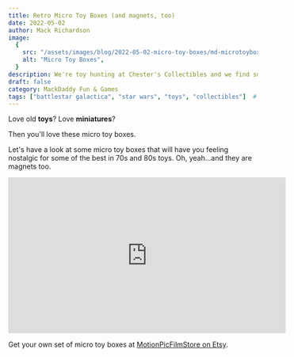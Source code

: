 ```yaml
---
title: Retro Micro Toy Boxes (and magnets, too)
date: 2022-05-02
author: Mack Richardson
image:
  {
    src: "/assets/images/blog/2022-05-02-micro-toy-boxes/md-microtoyboxes.jpg",
    alt: "Micro Toy Boxes",
  }
description: We're toy hunting at Chester's Collectibles and we find some 80s & 90s gems.
draft: false
category: MackDaddy Fun & Games
tags: ["battlestar galactica", "star wars", "toys", "collectibles"]  # Add tags here
---
```


Love old **toys**? Love **miniatures**? 

Then you'll love these micro toy boxes.

Let's have a look at some micro toy boxes that will have you feeling nostalgic for some of the best in 70s and 80s toys. Oh, yeah...and they are magnets too.

<iframe width="560" height="315" src="https://www.youtube.com/embed/Q7nJ4qaHuEI" title="YouTube video player" frameborder="0" allow="accelerometer; autoplay; clipboard-write; encrypted-media; gyroscope; picture-in-picture; web-share" referrerpolicy="strict-origin-when-cross-origin" allowfullscreen></iframe>

Get your own set of micro toy boxes at <a href="https://www.etsy.com/uk/shop/MotionPicFilmStore?ref=shop-header-name&listing_id=1222863820&from_page=listing" target="_blank">MotionPicFilmStore on Etsy</a>.
